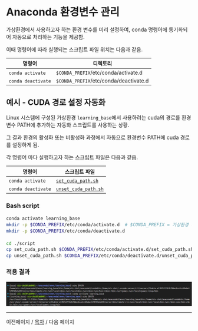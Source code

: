 # Anaconda 환경변수 관리

가상환경에서 사용하고자 하는 환경 변수를 미리 설정하여, conda 명령어에 동기화되어 자동으로 처리하는 기능을 제공함. <br/>

이때 명령어에 따라 실행되는 스크립트 파일 위치는 다음과 같음.<br/>

| 명령어               | 디렉토리                               |
| -------------------- | -------------------------------------- |
| `conda activate`     | `$CONDA_PREFIX`/etc/conda/activate.d   |
| `conda deactivate`   | `$CONDA_PREFIX`/etc/conda/deactivate.d |

## 예시 - CUDA 경로 설정 자동화

Linux 시스템에 구성된 가상환경 `learning_base`에서 사용하려는 cuda의 경로를 환경변수 PATH에 추가하는 자동화 스크립트를 사용하는 상황.<br/>

그 결과 환경의 활성화 또는 비활성화 과정에서 자동으로 환경변수 PATH에 cuda 경로를 설정하게 됨.<br/>

각 명령어 마다 실행하고자 하는 스크립트 파일은 다음과 같음.

| 명령어               | 스크립트 파일                                       |
| -------------------- | --------------------------------------------------- |
| `conda activate`     | [`set_cuda_path.sh`](./script/set_cuda_path.sh)     |
| `conda deactivate`   | [`unset_cuda_path.sh`](./script/unset_cuda_path.sh) |


### Bash script

```bash
conda activate learning_base
mkdir -p $CONDA_PREFIX/etc/conda/activate.d  # $CONDA_PREFIX = 가상환경 디렉토리
mkdir -p $CONDA_PREFIX/etc/conda/deactivate.d

cd ./script
cp set_cuda_path.sh $CONDA_PREFIX/etc/conda/activate.d/set_cuda_path.sh
cp unset_cuda_path.sh $CONDA_PREFIX/etc/conda/deactivate.d/unset_cuda_path.sh
```

### 적용 결과
![결과_이미지](./../../img_source/saving_environment_variable_000.png)


------------------------------------------------------------------------------------------------------------
이전페이지 / [목차](./README.md) / 다음 페이지